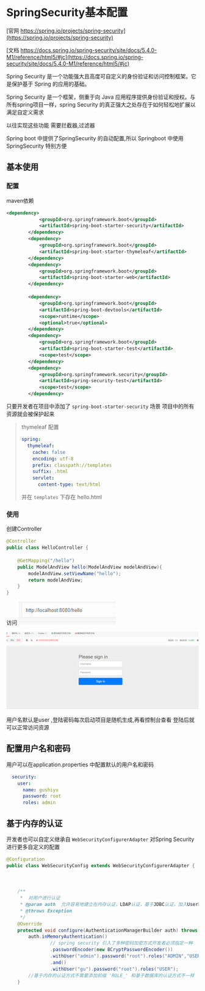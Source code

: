 # SpringSecurity基本配置

[官网  https://spring.io/projects/spring-security](https://spring.io/projects/spring-security)

[文档 https://docs.spring.io/spring-security/site/docs/5.4.0-M1/reference/html5/#jc](https://docs.spring.io/spring-security/site/docs/5.4.0-M1/reference/html5/#jc)

Spring Security 是一个功能强大且高度可自定义的身份验证和访问控制框架。它是保护基于 Spring 的应用的基础。

Spring Security 是一个框架，侧重于向 Java 应用程序提供身份验证和授权。与所有spring项目一样，spring Security 的真正强大之处存在于如何轻松地扩展以满足自定义需求

以往实现这些功能    需要拦截器,过滤器  



Spring boot 中提供了SpringSecurity 的自动配置,所以 Springboot 中使用SpringSecurity  特别方便

## 基本使用

### 配置

maven依赖

```xml
<dependency>
            <groupId>org.springframework.boot</groupId>
            <artifactId>spring-boot-starter-security</artifactId>
        </dependency>
        <dependency>
            <groupId>org.springframework.boot</groupId>
            <artifactId>spring-boot-starter-thymeleaf</artifactId>
        </dependency>
        <dependency>
            <groupId>org.springframework.boot</groupId>
            <artifactId>spring-boot-starter-web</artifactId>
        </dependency>

        <dependency>
            <groupId>org.springframework.boot</groupId>
            <artifactId>spring-boot-devtools</artifactId>
            <scope>runtime</scope>
            <optional>true</optional>
        </dependency>
        <dependency>
            <groupId>org.springframework.boot</groupId>
            <artifactId>spring-boot-starter-test</artifactId>
            <scope>test</scope>
        </dependency>
        <dependency>
            <groupId>org.springframework.security</groupId>
            <artifactId>spring-security-test</artifactId>
            <scope>test</scope>
        </dependency>
```

只要开发者在项目中添加了  `spring-boot-starter-security` 场景 项目中的所有资源就会被保护起来

>   thymeleaf 配置
>
>   ```yml
>   spring:
>     thymeleaf:
>       cache: false
>       encoding: utf-8
>       prefix: classpath://templates
>       suffix: .html
>       servlet:
>         content-type: text/html
>   ```
>
>    并在  `templates` 下存在 hello.html

### 使用 

创建Controller 

```java
@Controller
public class HelloController {
    
    @GetMapping("/hello")
    public ModelAndView hello(ModelAndView modelAndView){
        modelAndView.setViewName("hello");
        return modelAndView;
    }
}
```

访问 ![image-20200916092600338](SpringSecurity%E5%9F%BA%E6%9C%AC.assets/image-20200916092600338.png)

![image-20200916092611261](SpringSecurity%E5%9F%BA%E6%9C%AC.assets/image-20200916092611261.png)

用户名默认是user ,登陆密码每次启动项目是随机生成,再看控制台查看 登陆后就可以正常访问资源



## 配置用户名和密码

用户可以在application.properties 中配置默认的用户名和密码

```yml
  security:
    user:
      name: gushiyu
      password: root
      roles: admin
```

## 基于内存的认证

开发者也可以自定义继承自 `WebSecurityConfigurerAdapter`  对Spring Security 进行更多自定义的配置



```java
@Configuration
public class WebSecurityConfig extends WebSecurityConfigurerAdapter {



    /**
     *  对用户进行认证
     * @param auth  允许容易地建立在内存认证，LDAP认证，基于JDBC认证，加入UserDetailsService ，以及添加AuthenticationProvider的
     * @throws Exception
     */
    @Override
    protected void configure(AuthenticationManagerBuilder auth) throws Exception {
        auth.inMemoryAuthentication()
            	// spring security 引入了多种密码加密方式开发者必须指定一种
            	.passwordEncoder(new BCryptPasswordEncoder())
                .withUser("admin").password("root").roles("ADMIN","USER")
                .and()
                .withUser("gu").password("root").roles("USER");
        //基于内存的认证方式不需要添加前缀 'ROLE_' 和基于数据库的认证方式不一样
    }
```

